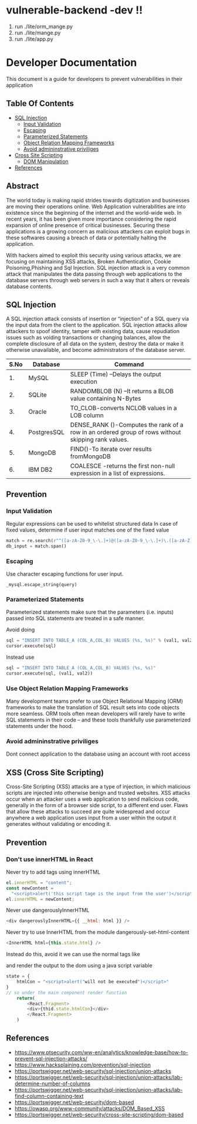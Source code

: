 # vulnerable-backend -dev !!

1. run ./lite/orm_mange.py
1. run ./lite/mange.py
1. run ./lite/app.py

# Developer Documentation

This document is a guide for developers to prevent vulnerabilities in their application

## Table Of Contents

- [SQL Injection](#sqli)
  - [Input Validation](#inputval)
  - [Escaping](#escape)
  - [Parameterized Statements](#parameterize)
  - [Object Relation Mapping Frameworks](#orm)
  - [Avoid admininstrative priviliges](#admin)
- [Cross Site Scripting](#xss)
  - [DOM Manipulation](#innerhtml)
- [References](#references)

## Abstract

The world today is making rapid strides towards digitization and businesses are moving their operations online. Web Application vulnerabilities are into existence since the beginning of the internet and the world-wide web. In recent years, it has been given more importance considering the rapid expansion of online presence of critical businesses. Securing these applications is a growing concern as malicious attackers can exploit bugs in these softwares causing a breach of data or potentially halting the application.

With hackers aimed to exploit this security using various attacks, we are focusing on maintaining XSS attacks, Broken Authentication, Cookie Poisoning,Phishing and Sql Injection. SQL injection attack is a very common attack that manipulates the data passing through web applications to the database servers through web servers in such a way that it alters or reveals database contents.

<a name="sqli" />

## SQL Injection

A SQL injection attack consists of insertion or “injection” of a SQL query via the input data from the client to the application. SQL injection attacks allow attackers to spoof identity, tamper with existing data, cause repudiation issues such as voiding transactions or changing balances, allow the complete disclosure of all data on the system, destroy the data or make it otherwise unavailable, and become administrators of the database server.

| S.No | Database    | Command                                                                                            |
| ---- | ----------- | -------------------------------------------------------------------------------------------------- |
| 1.   | MySQL       | SLEEP (Time) –Delays the output execution                                                          |
| 2.   | SQLite      | RANDOMBLOB (N) –It returns a BLOB value containing N-Bytes                                         |
| 3.   | Oracle      | TO_CLOB-converts NCLOB values in a LOB column                                                      |
| 4.   | PostgresSQL | DENSE_RANK ()-Computes the rank of a row in an ordered group of rows without skipping rank values. |
| 5.   | MongoDB     | FIND()-To iterate over results fromMongoDB                                                         |
| 6.   | IBM DB2     | COALESCE -returns the first non-null expression in a list of expressions.                          |

## Prevention

<a name="inputval" />

### Input Validation

Regular expressions can be used to whitelist structured data
In case of fixed values, determine if user input matches one of the fixed value

```python
match = re.search(r"^([a-zA-Z0-9_\-\.]+)@([a-zA-Z0-9_\-\.]+)\.([a-zA-Z]{2,5})$", user_email_input)
db_input = match.span()
```

<a name="escape" />

### Escaping

Use character escaping functions for user input.

```python
_mysql.escape_string(query)
```

<a name="parameterize" />

### Parameterized Statements

Parameterized statements make sure that the parameters (i.e. inputs) passed into SQL statements are treated in a safe manner.

Avoid doing

```python
sql = "INSERT INTO TABLE_A (COL_A,COL_B) VALUES (%s, %s)" % (val1, val2)
cursor.execute(sql)
```

Instead use

```python
sql = "INSERT INTO TABLE_A (COL_A,COL_B) VALUES (%s, %s)"
cursor.execute(sql, (val1, val2))
```

<a name="orm" />

### Use Object Relation Mapping Frameworks

Many development teams prefer to use Object Relational Mapping (ORM) frameworks to make the translation of SQL result sets into code objects more seamless. ORM tools often mean developers will rarely have to write SQL statements in their code – and these tools thankfully use parameterized statements under the hood.

<a name="admin" />

### Avoid admininstrative priviliges

Dont connect application to the database using an account with root access

<a name="xss" />

## XSS (Cross Site Scripting)

Cross-Site Scripting (XSS) attacks are a type of injection, in which malicious scripts are injected into otherwise benign and trusted websites. XSS attacks occur when an attacker uses a web application to send malicious code, generally in the form of a browser side script, to a different end user. Flaws that allow these attacks to succeed are quite widespread and occur anywhere a web application uses input from a user within the output it generates without validating or encoding it.

## Prevention

<a name="innerhtml" />

### Don't use innerHTML in React

Never try to add tags using innerHTML

```js
el.innerHTML = "content";
const newContent =
  "<script>alert('this script tage is the input from the user')</script>";
el.innerHTML = newContent;
```

Never use dangerouslyInnerHTML

```js
<div dangerouslyInnerHTML={{ __html: html }} />
```

Never try to use InnerHTML from the module dangerously-set-html-content

```js
<InnerHTML html={this.state.html} />
```

Instead do this, avoid it we can use the normal tags like <div><span> and render the output to the dom using a java script variable

```js
state = {
    htmlCon = "<script>alert("will not be executed")</script>"
}
// so under the main component render function
    return(
        <React.Fragment>
        <div>{thid.state.htmlCon}</div>
        </React.Fragment>
    )
```

<a name="references" />

## References

- https://www.ptsecurity.com/ww-en/analytics/knowledge-base/how-to-prevent-sql-injection-attacks/
- https://www.hacksplaining.com/prevention/sql-injection
- https://portswigger.net/web-security/sql-injection/union-attacks
- https://portswigger.net/web-security/sql-injection/union-attacks/lab-determine-number-of-columns
- https://portswigger.net/web-security/sql-injection/union-attacks/lab-find-column-containing-text
- https://portswigger.net/web-security/dom-based
- https://owasp.org/www-community/attacks/DOM_Based_XSS
- https://portswigger.net/web-security/cross-site-scripting/dom-based

